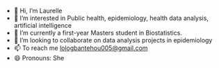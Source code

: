 - 👋 Hi, I’m Laurelle
- 👀 I’m interested in Public health, epidemiology, health data analysis, artificial intelligence 
- 🌱 I’m currently a first-year Masters student in Biostatistics. 
- 💞️ I’m looking to collaborate  on data analysis projects in epidemiology 
- 📫 To reach me lologbantehou005@gmail.com
- 😄 Pronouns: She
  

<!---
gblaurelle/gblaurelle is a ✨ special ✨ repository because its `README.md` (this file) appears on your GitHub profile.
You can click the Preview link to take a look at your changes.
--->
